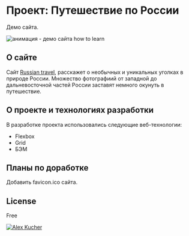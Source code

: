 # Проект: Путешествие по России

Демо сайта.

<img style="margin: 0 auto;" src='https://github.com/G28XYZ/g28xyz.github.io/blob/main/video/%D0%9F%D1%80%D0%BE%D0%B5%D0%BA%D1%82%D0%BD%D0%B0%D1%8F3.gif?raw=true' alt="анимация - демо сайта how to learn">

## О сайте

Сайт [Russian travel](https://g28xyz.github.io/russian-travel/ "Ссылка на сайт"), расскажет о необычных и уникальных уголках в природе России.
Множество фотографиий от западной до дальневосточной частей России заставят немного окунуть в путешествие.

## О проекте и технологиях разработки

В разработке проекта использовались следующие веб-технологии:

- Flexbox
- Grid
- БЭМ

## Планы по доработке

Добавить favicon.ico сайта.

## License

Free

[![Alex Kucher](https://img.shields.io/badge/Powered%20by-Alex%20Kucher-green?style=plastic)](https://github.com/G28XYZ)
